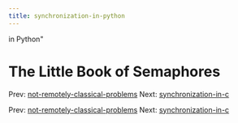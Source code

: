 ```yaml
---
title: synchronization-in-python
---
```


in Python"

# The Little Book of Semaphores

Prev:
[not-remotely-classical-problems](not-remotely-classical-problems.md)
Next:
[synchronization-in-c](synchronization-in-c.md)

Prev:
[not-remotely-classical-problems](not-remotely-classical-problems.md)
Next:
[synchronization-in-c](synchronization-in-c.md)
